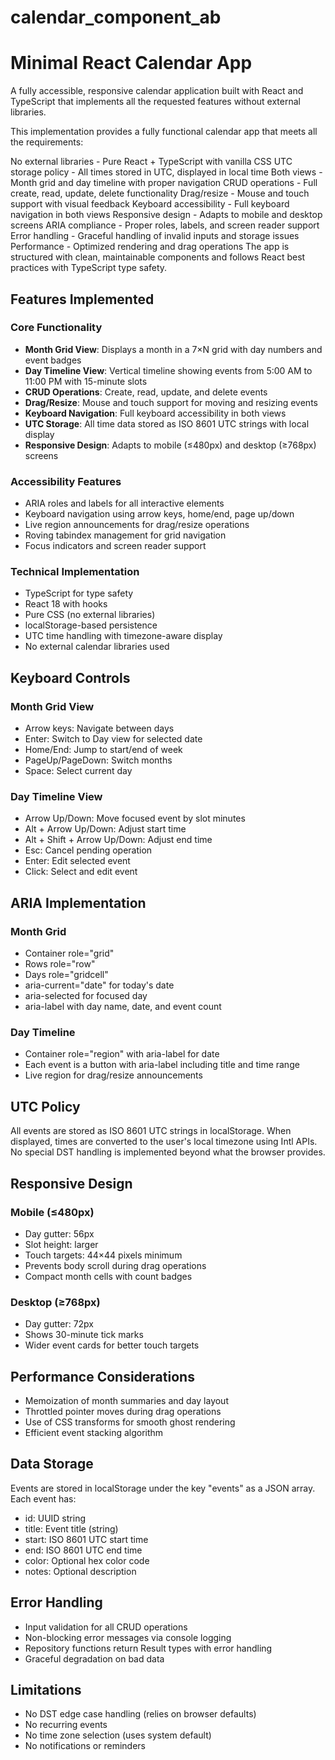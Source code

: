 # calendar_component_ab
# Minimal React Calendar App

A fully accessible, responsive calendar application built with React and TypeScript that implements all the requested features without external libraries.

This implementation provides a fully functional calendar app that meets all the requirements:

No external libraries - Pure React + TypeScript with vanilla CSS
UTC storage policy - All times stored in UTC, displayed in local time
Both views - Month grid and day timeline with proper navigation
CRUD operations - Full create, read, update, delete functionality
Drag/resize - Mouse and touch support with visual feedback
Keyboard accessibility - Full keyboard navigation in both views
Responsive design - Adapts to mobile and desktop screens
ARIA compliance - Proper roles, labels, and screen reader support
Error handling - Graceful handling of invalid inputs and storage issues
Performance - Optimized rendering and drag operations
The app is structured with clean, maintainable components and follows React best practices with TypeScript type safety.

## Features Implemented

### Core Functionality
- **Month Grid View**: Displays a month in a 7×N grid with day numbers and event badges
- **Day Timeline View**: Vertical timeline showing events from 5:00 AM to 11:00 PM with 15-minute slots
- **CRUD Operations**: Create, read, update, and delete events
- **Drag/Resize**: Mouse and touch support for moving and resizing events
- **Keyboard Navigation**: Full keyboard accessibility in both views
- **UTC Storage**: All time data stored as ISO 8601 UTC strings with local display
- **Responsive Design**: Adapts to mobile (≤480px) and desktop (≥768px) screens

### Accessibility Features
- ARIA roles and labels for all interactive elements
- Keyboard navigation using arrow keys, home/end, page up/down
- Live region announcements for drag/resize operations
- Roving tabindex management for grid navigation
- Focus indicators and screen reader support

### Technical Implementation
- TypeScript for type safety
- React 18 with hooks
- Pure CSS (no external libraries)
- localStorage-based persistence
- UTC time handling with timezone-aware display
- No external calendar libraries used

## Keyboard Controls

### Month Grid View
- Arrow keys: Navigate between days
- Enter: Switch to Day view for selected date
- Home/End: Jump to start/end of week
- PageUp/PageDown: Switch months
- Space: Select current day

### Day Timeline View
- Arrow Up/Down: Move focused event by slot minutes
- Alt + Arrow Up/Down: Adjust start time
- Alt + Shift + Arrow Up/Down: Adjust end time
- Esc: Cancel pending operation
- Enter: Edit selected event
- Click: Select and edit event

## ARIA Implementation

### Month Grid
- Container role="grid"
- Rows role="row"
- Days role="gridcell"
- aria-current="date" for today's date
- aria-selected for focused day
- aria-label with day name, date, and event count

### Day Timeline
- Container role="region" with aria-label for date
- Each event is a button with aria-label including title and time range
- Live region for drag/resize announcements

## UTC Policy

All events are stored as ISO 8601 UTC strings in localStorage. When displayed, times are converted to the user's local timezone using Intl APIs. No special DST handling is implemented beyond what the browser provides.

## Responsive Design

### Mobile (≤480px)
- Day gutter: 56px
- Slot height: larger
- Touch targets: 44×44 pixels minimum
- Prevents body scroll during drag operations
- Compact month cells with count badges

### Desktop (≥768px)
- Day gutter: 72px
- Shows 30-minute tick marks
- Wider event cards for better touch targets

## Performance Considerations

- Memoization of month summaries and day layout
- Throttled pointer moves during drag operations
- Use of CSS transforms for smooth ghost rendering
- Efficient event stacking algorithm

## Data Storage

Events are stored in localStorage under the key "events" as a JSON array. Each event has:
- id: UUID string
- title: Event title (string)
- start: ISO 8601 UTC start time
- end: ISO 8601 UTC end time
- color: Optional hex color code
- notes: Optional description

## Error Handling

- Input validation for all CRUD operations
- Non-blocking error messages via console logging
- Repository functions return Result types with error handling
- Graceful degradation on bad data

## Limitations

- No DST edge case handling (relies on browser defaults)
- No recurring events
- No time zone selection (uses system default)
- No notifications or reminders
